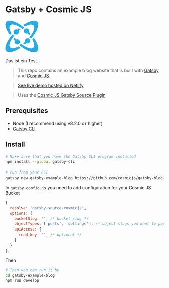 # Gatsby + Cosmic JS

![Cosmic Logo](static/cosmicjs.svg)

Das ist ein Test.

> This repo contains an example blog website that is built with [Gatsby](https://www.gatsbyjs.org/), and [Cosmic JS](https://www.cosmicjs.com).

> [See live demo hosted on Netlify](https://gatsby-blog-cosmicjs.netlify.com/)

> Uses the [Cosmic JS Gatsby Source Plugin](https://www.npmjs.com/package/gatsby-source-cosmicjs)

## Prerequisites

- Node (I recommend using v8.2.0 or higher)
- [Gatsby CLI](https://www.gatsbyjs.org/docs/)

## Install

``` bash
# Make sure that you have the Gatsby CLI program installed
npm install --global gatsby-cli

# run from your CLI
gatsby new gatsby-example-blog https://github.com/cosmicjs/gatsby-blog-cosmicjs
```
In `gatsby-config.js` you need to add configuration for your Cosmic JS Bucket

``` javascript
{
  resolve: 'gatsby-source-cosmicjs',
  options: {
    bucketSlug: '', /* bucket slug */
    objectTypes: ['posts', 'settings'], /* object slugs you want to populate */
    apiAccess: {
      read_key: '', /* optional */
    }
  }
},
```

Then

``` bash
# Then you can run it by
cd gatsby-example-blog
npm run develop
```
